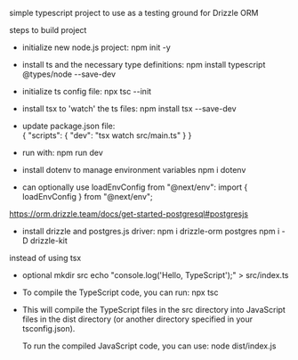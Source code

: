simple typescript project to use as a testing ground for Drizzle ORM 

steps to build project 

- initialize new node.js project: 
npm init -y
- install ts and the necessary type definitions: 
npm install typescript @types/node --save-dev
- initialize ts config file: 
npx tsc --init

- install tsx to 'watch' the ts files: 
npm install tsx --save-dev
- update package.json file:  
{
  "scripts": {
    "dev": "tsx watch src/main.ts"
  }
}

- run with: 
npm run dev

- install dotenv to manage environment variables 
npm i dotenv
- can optionally use loadEnvConfig from "@next/env": import { loadEnvConfig } from "@next/env";

https://orm.drizzle.team/docs/get-started-postgresql#postgresjs
- install drizzle and postgres.js driver: 
npm i drizzle-orm postgres
npm i -D drizzle-kit


instead of using tsx
- optional 
mkdir src
echo "console.log('Hello, TypeScript');" > src/index.ts
- To compile the TypeScript code, you can run:
 npx tsc
- This will compile the TypeScript files in the src directory into JavaScript files in the dist directory (or another directory specified in your tsconfig.json).

  To run the compiled JavaScript code, you can use:
node dist/index.js